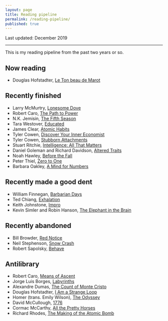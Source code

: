 ```yaml
---
layout: page
title: Reading pipeline
permalink: /reading-pipeline/
published: true
---
```


Last updated: December 2019

------

This is my reading pipeline from the past two years or so.

## Now reading

* Douglas Hofstadter, [Le Ton beau de Marot](https://www.goodreads.com/book/show/248193.Le_Ton_beau_de_Marot)

## Recently finished

* Larry McMurtry, [Lonesome Dove](https://www.goodreads.com/book/show/7615279-lonesome-dove)
* Robert Caro, [The Path to Power](https://www.goodreads.com/book/show/86524.The_Path_to_Power)
* N.K. Jemisin, [The Fifth Season](https://www.goodreads.com/book/show/19161852-the-fifth-season)
* Tara Westover, [Educated](https://www.goodreads.com/book/show/37930892-educated)
* James Clear, [Atomic Habits](https://www.goodreads.com/book/show/40121378-atomic-habits)
* Tyler Cowen, [Discover Your Inner Economist](https://www.goodreads.com/book/show/700668.Discover_Your_Inner_Economist)
* Tyler Cowen, [Stubborn Attachments](https://www.goodreads.com/book/show/31283667-stubborn-attachments)
* Stuart Ritchie, [Intelligence: All That Matters](https://www.goodreads.com/book/show/25356335-intelligence)
* Daniel Goleman and Richard Davidson, [Altered Traits](https://www.goodreads.com/book/show/34272471-altered-traits)
* Noah Hawley, [Before the Fall](https://www.goodreads.com/book/show/40670008-before-the-fall)
* Peter Thiel, [Zero to One](https://www.goodreads.com/book/show/18050143-zero-to-one)
* Barbara Oakley, [A Mind for Numbers](https://www.goodreads.com/book/show/18693655-a-mind-for-numbers)

## Recently made a good dent

* William Finnegan, [Barbarian Days](https://www.goodreads.com/book/show/18693910-barbarian-days)
* Ted Chiang, [Exhalation](https://www.goodreads.com/book/show/41160292-exhalation)
* Keith Johnstone, [Impro](https://www.goodreads.com/book/show/306940.Impro)
* Kevin Simler and Robin Hanson, [The Elephant in the Brain](https://www.goodreads.com/book/show/28820444-the-elephant-in-the-brain)

## Recently abandoned

* Bill Browder, [Red Notice](https://www.goodreads.com/book/show/24811910-red-notice)
* Neil Stephenson, [Snow Crash](https://www.goodreads.com/book/show/40651883-snow-crash)
* Robert Sapolsky, [Behave](https://www.goodreads.com/book/show/31170723-behave)

## Antilibrary

* Robert Caro, [Means of Ascent](https://www.goodreads.com/book/show/208324.Means_of_Ascent)
* Jorge Luis Borges, [Labyrinths](https://www.goodreads.com/book/show/17717.Labyrinths)
* Alexandre Dumas, [The Count of Monte Cristo](https://www.goodreads.com/book/show/7126.The_Count_of_Monte_Cristo)
* Douglas Hofstadter, [I Am a Strange Loop](https://www.goodreads.com/book/show/123471.I_Am_a_Strange_Loop)
* Homer (trans. Emily Wilson), [The Odyssey](https://www.goodreads.com/book/show/34068470-the-odyssey)
* David McCullough, [1776](https://www.goodreads.com/book/show/1067.1776)
* Cormac McCarthy, [All the Pretty Horses](https://www.goodreads.com/book/show/469571.All_the_Pretty_Horses)
* Richard Rhodes, [The Making of the Atomic Bomb](https://www.goodreads.com/book/show/16884.The_Making_of_the_Atomic_Bomb)